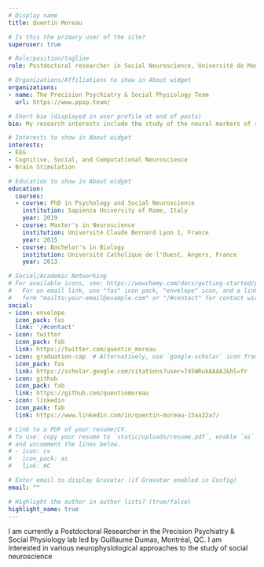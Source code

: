 ```yaml
---
# Display name
title: Quentin Moreau

# Is this the primary user of the site?
superuser: true

# Role/position/tagline
role: Postdoctoral researcher in Social Neuroscience, Université de Montréal

# Organizations/Affiliations to show in About widget
organizations:
- name: The Precision Psychiatry & Social Physiology Team
  url: https://www.ppsp.team/

# Short bio (displayed in user profile at end of posts)
bio: My research interests include the study of the neural markers of social interactions through univariate, multivariate and multimodal analyses of neural signals.

# Interests to show in About widget
interests:
- EEG
- Cognitive, Social, and Computational Neuroscience
- Brain Stimulation

# Education to show in About widget
education:
  courses:
  - course: PhD in Psychology and Social Neuroscience
    institution: Sapienza University of Rome, Italy
    year: 2019
  - course: Master's in Neuroscience
    institution: Université Claude Bernard Lyon 1, France
    year: 2015
  - course: Bachelor's in Biology
    institution: Université Catholique de l'Ouest, Angers, France
    year: 2013

# Social/Academic Networking
# For available icons, see: https://wowchemy.com/docs/getting-started/page-builder/#icons
#   For an email link, use "fas" icon pack, "envelope" icon, and a link in the
#   form "mailto:your-email@example.com" or "/#contact" for contact widget.
social:
- icon: envelope
  icon_pack: fas
  link: '/#contact'
- icon: twitter
  icon_pack: fab
  link: https://twitter.com/quentin_moreau
- icon: graduation-cap  # Alternatively, use `google-scholar` icon from `ai` icon pack
  icon_pack: fas
  link: https://scholar.google.com/citations?user=745WRukAAAAJ&hl=fr
- icon: github
  icon_pack: fab
  link: https://github.com/quentinmoreau
- icon: linkedin
  icon_pack: fab
  link: https://www.linkedin.com/in/quentin-moreau-15aa22a7/

# Link to a PDF of your resume/CV.
# To use: copy your resume to `static/uploads/resume.pdf`, enable `ai` icons in `params.toml`, 
# and uncomment the lines below.
# - icon: cv
#   icon_pack: ai
#   link: #C

# Enter email to display Gravatar (if Gravatar enabled in Config)
email: ""

# Highlight the author in author lists? (true/false)
highlight_name: true
---
```


I am currently a Postdoctoral Researcher in the Precision Psychiatry & Social Physiology lab led by Guillaume Dumas, Montréal, QC. I am interested in various  neurophysiological approaches to the study of social neuroscience  

<!-- {{< icon name="download" pack="fas" >}} Download my {{< staticref "uploads/demo_resume.pdf" "newtab" >}}resumé{{< /staticref >}}. -->
